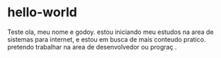 # hello-world
Teste
ola, meu nome e  godoy.
estou iniciando  meu estudos na area  de sistemas para internet, e estou em busca de mais conteudo pratico.
pretendo trabalhar na area  de desenvolvedor ou prograç .
